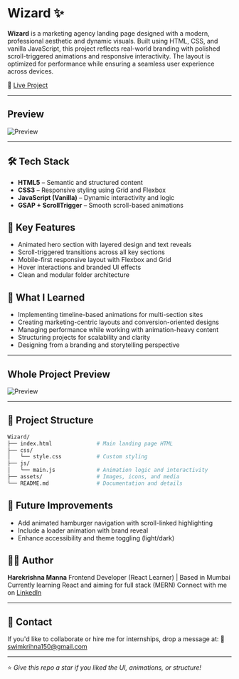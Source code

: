# Wizard ✨

**Wizard** is a marketing agency landing page designed with a modern, professional aesthetic and dynamic visuals. Built using HTML, CSS, and vanilla JavaScript, this project reflects real-world branding with polished scroll-triggered animations and responsive interactivity. The layout is optimized for performance while ensuring a seamless user experience across devices.

🔗 [Live Project](https://wizard999.netlify.app/)

---

## Preview

![Preview](./img/Wizard-gif.gif)

---

## 🛠️ Tech Stack

* **HTML5** – Semantic and structured content
* **CSS3** – Responsive styling using Grid and Flexbox
* **JavaScript (Vanilla)** – Dynamic interactivity and logic
* **GSAP + ScrollTrigger** – Smooth scroll-based animations

## 🎯 Key Features

* Animated hero section with layered design and text reveals
* Scroll-triggered transitions across all key sections
* Mobile-first responsive layout with Flexbox and Grid
* Hover interactions and branded UI effects
* Clean and modular folder architecture

## 🧠 What I Learned

* Implementing timeline-based animations for multi-section sites
* Creating marketing-centric layouts and conversion-oriented designs
* Managing performance while working with animation-heavy content
* Structuring projects for scalability and clarity
* Designing from a branding and storytelling perspective

---

## Whole Project Preview

![Preview](./img/Wizard-gif2.gif)

---

## 📁 Project Structure

```bash
Wizard/
├── index.html              # Main landing page HTML
├── css/
│   └── style.css           # Custom styling
├── js/
│   └── main.js             # Animation logic and interactivity
├── assets/                 # Images, icons, and media
└── README.md               # Documentation and details
```



## 🚀 Future Improvements

* Add animated hamburger navigation with scroll-linked highlighting
* Include a loader animation with brand reveal
* Enhance accessibility and theme toggling (light/dark)

## 👨‍💻 Author

**Harekrishna Manna**
Frontend Developer (React Learner) | Based in Mumbai
Currently learning React and aiming for full stack (MERN)
Connect with me on [LinkedIn](https://www.linkedin.com/in/harekrishna-manna-22569736b/)


---

## 💌 Contact

If you'd like to collaborate or hire me for internships, drop a message at:
📧 [swimkrihna150@gmail.com](mailto:swimkrihna150@gmail.com)

---

⭐️ *Give this repo a star if you liked the UI, animations, or structure!*

